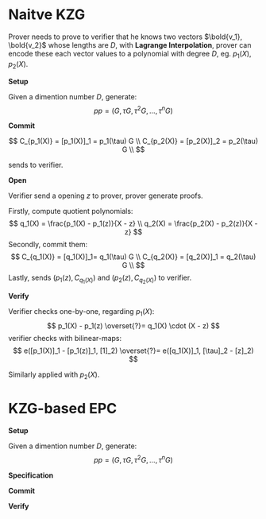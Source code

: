 # Naitve KZG

Prover needs to prove to verifier that he knows two vectors $\bold{v_1}, \bold{v_2}$ whose lengths are $D$, with **Lagrange Interpolation**, prover can encode these each vector values to a polynomial with degree $D$, eg. $p_1(X), p_2(X)$.

**Setup**

Given a dimention number $D$, generate:
$$
pp = (G, \tau G, \tau^2 G, ..., \tau^n G)
$$

**Commit**

$$
C_{p_1(X)} = [p_1(X)]_1 = p_1(\tau) G \\
C_{p_2(X)} = [p_2(X)]_2 = p_2(\tau) G \\
$$

sends to verifier.

**Open**

Verifier send a opening $z$ to prover, prover generate proofs.

Firstly, compute quotient polynomials:
$$
q_1(X) = \frac{p_1(X) - p_1(z)}{X - z} \\
q_2(X) = \frac{p_2(X) - p_2(z)}{X - z}
$$
Secondly, commit them:
$$
C_{q_1(X)} = [q_1(X)]_1= q_1(\tau) G \\
C_{q_2(X)} = [q_2(X)]_1 = q_2(\tau) G \\
$$
Lastly, sends $(p_1(z), C_{q_1(X)})$ and $(p_2(z), C_{q_2(X)})$ to verifier.

**Verify**

Verifier checks one-by-one, regarding $p_1(X)$:
$$
p_1(X) - p_1(z) \overset{?}= q_1(X) \cdot (X - z)
$$
verifier checks with bilinear-maps:
$$
e([p_1(X)]_1 - [p_1(z)]_1, [1]_2) \overset{?}= e([q_1(X)]_1, [\tau]_2 - [z]_2)
$$

Similarly applied with $p_2(X)$.

# KZG-based EPC

**Setup**

Given a dimention number $D$, generate:
$$
pp = (G, \tau G, \tau^2 G, ..., \tau^n G)
$$

**Specification**

**Commit**

**Verify**
